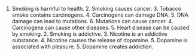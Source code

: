 1. Smoking is harmful to health.
   2. Smoking causes cancer.
      3. Tobacco smoke contains carcinogens.
         4. Carcinogens can damage DNA.
            5. DNA damage can lead to mutations.
               6. Mutations can cause cancer.
         4. Carcinogens can cause other diseases.
            5. Heart disease can be caused by smoking.
   2. Smoking is addictive.
      3. Nicotine is an addictive substance.
         4. Nicotine causes the release of dopamine.
            5. Dopamine is associated with pleasure.
            5. Dopamine creates addiction.

